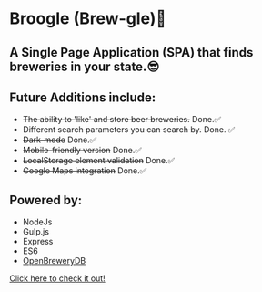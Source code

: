 # Broogle (Brew-gle)🍺

## A Single Page Application (SPA) that finds breweries in your state.😎

## Future Additions include:
* ~~The ability to 'like' and store beer breweries.~~ Done.✅
* ~~Different search parameters you can search by.~~ Done. ✅
* ~~Dark-mode~~ Done.✅
* ~~Mobile-friendly version~~ Done.✅
* ~~LocalStorage element validation~~ Done.✅
*   ~~Google Maps integration~~ Done.✅

## Powered by:
* NodeJs
* Gulp.js
* Express
* ES6
* [OpenBreweryDB](https://www.openbrewerydb.org/)

[Click here to check it out!](https://broogle.herokuapp.com/)


